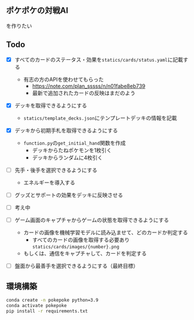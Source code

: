 ## ポケポケの対戦AI
を作りたい

## Todo
- [x] すべてのカードのステータス・効果を`statics/cards/status.yaml`に記載する
    - 有志の方のAPIを使わせてもらった
        - https://note.com/plan_sssss/n/n01fabe8eb739
        - 最新で追加されたカードの反映はまだのよう

- [x] デッキを取得できるようにする
    - `statics/template_decks.json`にテンプレートデッキの情報を記載

- [x] デッキから初期手札を取得できるようにする
    - `function.py`の`get_initial_hand`関数を作成
        - デッキからたねポケモンを1枚引く
        - デッキからランダムに4枚引く

- [ ] 先手・後手を選択できるようにする
    - エネルギーを導入する

- [ ] グッズとサポートの効果をデッキに反映させる

- [ ] 考え中

- [ ] ゲーム画面のキャプチャからゲームの状態を取得できるようにする
    - カードの画像を機械学習モデルに読み込ませて、どのカードか判定する
        - すべてのカードの画像を取得する必要あり `statics/cards/images/{number}.png`
    - もしくは、通信をキャプチャして、カードを判定する

- [ ] 盤面から最善手を選択できるようにする（最終目標）

## 環境構築
```bash
conda create -n pokepoke python=3.9
conda activate pokepoke
pip install -r requirements.txt
```